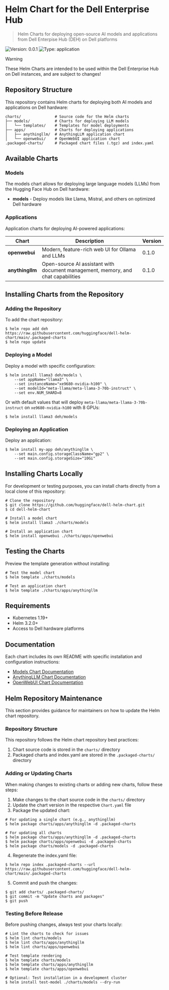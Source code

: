 # Helm Chart for the Dell Enterprise Hub

> Helm Charts for deploying open-source AI models and applications from Dell Enterpise Hub (DEH) on Dell platforms

![Version: 0.0.1](https://img.shields.io/badge/Version-0.0.1-informational?style=flat-square)
![Type: application](https://img.shields.io/badge/Type-application-informational?style=flat-square)

> [!WARNING]
> These Helm Charts are intended to be used within the Dell Enterprise Hub on Dell instances,
> and are subject to changes!

## Repository Structure

This repository contains Helm charts for deploying both AI models and applications on Dell hardware:

```
charts/               # Source code for the Helm charts
├── models/           # Charts for deploying LLM models
│   └── templates/    # Templates for model deployments
├── apps/             # Charts for deploying applications
│   ├── anythingllm/  # AnythingLLM application chart
│   └── openwebui/    # OpenWebUI application chart
.packaged-charts/     # Packaged chart files (.tgz) and index.yaml
```

## Available Charts

### Models

The models chart allows for deploying large language models (LLMs) from the Hugging Face Hub on Dell hardware:

- **models** - Deploy models like Llama, Mistral, and others on optimized Dell hardware

### Applications

Application charts for deploying AI-powered applications:

| Chart | Description | Version |
|-------|-------------|---------|
| **openwebui** | Modern, feature-rich web UI for Ollama and LLMs | 0.1.0 |
| **anythingllm** | Open-source AI assistant with document management, memory, and chat capabilities | 0.1.0 |

## Installing Charts from the Repository

### Adding the Repository

To add the chart repository:

```console
$ helm repo add deh https://raw.githubusercontent.com/huggingface/dell-helm-chart/main/.packaged-charts
$ helm repo update
```

### Deploying a Model

Deploy a model with specific configuration:

```console
$ helm install llama3 deh/models \
    --set appName="llama3" \
    --set instanceName="xe9680-nvidia-h100" \
    --set modelId="meta-llama/meta-llama-3-70b-instruct" \
    --set env.NUM_SHARD=8
```

Or with default values that will deploy `meta-llama/meta-llama-3-70b-instruct` on `xe9680-nvidia-h100` with 8 GPUs:

```console
$ helm install llama3 deh/models
```

### Deploying an Application

Deploy an application:

```console
$ helm install my-app deh/anythingllm \
    --set main.config.storageClassName="gp2" \
    --set main.config.storageSize="10Gi"
```

## Installing Charts Locally

For development or testing purposes, you can install charts directly from a local clone of this repository:

```console
# Clone the repository
$ git clone https://github.com/huggingface/dell-helm-chart.git
$ cd dell-helm-chart

# Install a model chart
$ helm install llama3 ./charts/models

# Install an application chart
$ helm install openwebui ./charts/apps/openwebui
```

## Testing the Charts

Preview the template generation without installing:

```console
# Test the model chart
$ helm template ./charts/models

# Test an application chart
$ helm template ./charts/apps/anythingllm
```

## Requirements

- Kubernetes 1.19+
- Helm 3.2.0+
- Access to Dell hardware platforms

## Documentation

Each chart includes its own README with specific installation and configuration instructions:

- [Models Chart Documentation](./charts/models/README.md)
- [AnythingLLM Chart Documentation](./charts/apps/anythingllm/README.md)
- [OpenWebUI Chart Documentation](./charts/apps/openwebui/README.md)

## Helm Repository Maintenance

This section provides guidance for maintainers on how to update the Helm chart repository.

### Repository Structure

This repository follows the Helm chart repository best practices:

1. Chart source code is stored in the `charts/` directory
2. Packaged charts and index.yaml are stored in the `.packaged-charts/` directory

### Adding or Updating Charts

When making changes to existing charts or adding new charts, follow these steps:

1. Make changes to the chart source code in the `charts/` directory
2. Update the chart version in the respective `Chart.yaml` file
3. Package the updated chart:

```console
# For updating a single chart (e.g., anythingllm)
$ helm package charts/apps/anythingllm -d .packaged-charts

# For updating all charts
$ helm package charts/apps/anythingllm -d .packaged-charts
$ helm package charts/apps/openwebui -d .packaged-charts
$ helm package charts/models -d .packaged-charts
```

4. Regenerate the index.yaml file:

```console
$ helm repo index .packaged-charts --url https://raw.githubusercontent.com/huggingface/dell-helm-chart/main/.packaged-charts
```

5. Commit and push the changes:

```console
$ git add charts/ .packaged-charts/
$ git commit -m "Update charts and packages"
$ git push
```

### Testing Before Release

Before pushing changes, always test your charts locally:

```console
# Lint the charts to check for issues
$ helm lint charts/models
$ helm lint charts/apps/anythingllm
$ helm lint charts/apps/openwebui

# Test template rendering
$ helm template charts/models
$ helm template charts/apps/anythingllm
$ helm template charts/apps/openwebui

# Optional: Test installation in a development cluster
$ helm install test-model ./charts/models --dry-run
```